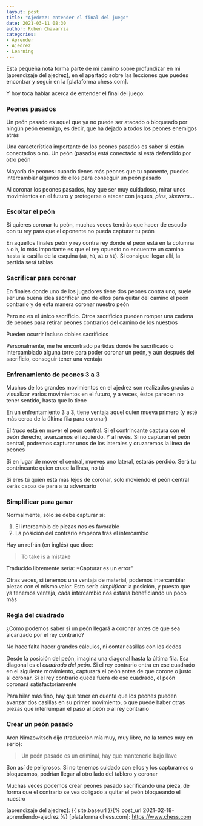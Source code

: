 ```yaml
---
layout: post
title: "Ajedrez: entender el final del juego"
date: 2021-03-11 08:30
author: Ruben Chavarria
categories: 
- Aprender
- Ajedrez
- Learning
---
```


Esta pequeña nota forma parte de mi camino sobre profundizar en mi
[aprendizaje del ajedrez], en el apartado sobre las lecciones que puedes
encontrar y seguir en la [plataforma chess.com].

Y hoy toca hablar acerca de entender el final del juego:

<!-- more -->

### Peones pasados

Un peón pasado es aquel que ya no puede ser atacado o bloqueado por ningún peón
enemigo, es decir, que ha dejado a todos los peones enemigos atrás

Una característica importante de los peones pasados es saber si están conectados
o no. Un peón (pasado) está conectado si está defendido por otro peón

Mayoría de peones: cuando tienes más peones que tu oponente, puedes intercambiar
algunos de ellos para conseguir un peón pasado

Al coronar los peones pasados, hay que ser muy cuidadoso, mirar unos movimientos
en el futuro y protegerse o atacar con jaques, *pins*, *skewers*...

### Escoltar el peón

Si quieres coronar tu peón, muchas veces tendrás que hacer de escudo con tu rey
para que el oponente no pueda capturar tu peón

En aquellos finales peón y rey contra rey donde el peón está en la columna `a` o
`h`, lo más importante es que el rey opuesto no encuentre un camino hasta la
casilla de la esquina (`a8`, `h8`, `a1` o `h1`). Si consigue llegar allí, la
partida será tablas

### Sacrificar para coronar

En finales donde uno de los jugadores tiene dos peones contra uno, suele ser una
buena idea sacrificar uno de ellos para quitar del camino el peón contrario y de
esta manera coronar nuestro peón

Pero no es el único sacrificio. Otros sacrificios pueden romper una cadena de
peones para retirar peones contrarios del camino de los nuestros

Pueden ocurrir incluso dobles sacrificios

Personalmente, me he encontrado partidas donde he sacrificado o intercambiado
alguna torre para poder coronar un peón, y aún después del sacrificio, conseguir
tener una ventaja

### Enfrenamiento de peones 3 a 3

Muchos de los grandes movimientos en el ajedrez son realizados gracias a visualizar
varios movimientos en el futuro, y a veces, éstos parecen no tener sentido,
hasta que lo tiene

En un enfrentamiento 3 a 3, tiene ventaja aquel quien mueva primero (y esté
más cerca de la última fila para coronar)

El *truco* está en mover el peón central. Si el contrincante captura con el peón
derecho, avanzamos el izquierdo. Y al revés. Si no capturan el peón central,
podremos capturar unos de los laterales y cruzaremos la línea de peones

Si en lugar de mover el central, mueves uno lateral, estarás perdido. Será tu
contrincante quien cruce la línea, no tú

Si eres tú quien está más lejos de coronar, solo moviendo el peón central serás
capaz de para a tu adversario

### Simplificar para ganar

Normalmente, sólo se debe capturar si:

1. El intercambio de piezas nos es favorable
2. La posición del contrario empeora tras el intercambio

Hay un refrán (en inglés) que dice:

> To take is a mistake

Traducido libremente sería: *Capturar es un error"

Otras veces, si tenemos una ventaja de material, podemos intercambiar piezas
con el mismo valor. Esto sería *simplificar* la posición, y puesto que ya tenemos
ventaja, cada intercambio nos estaría beneficiando un poco más

### Regla del cuadrado

¿Cómo podemos saber si un peón llegará a coronar antes de que sea alcanzado por
el rey contrario? 

No hace falta hacer grandes cálculos, ni contar casillas con los dedos

Desde la posición del peón, imagina una diagonal hasta la última fila. Esa diagonal
es el *cuadrado del peón*. Si el rey contrario entra en ese cuadrado en el 
siguiente movimiento, capturará el peón antes de que corone o justo al coronar.
Si el rey contrario queda fuera de ese cuadrado, el peón coronará satisfactoriamente

Para hilar más fino, hay que tener en cuenta que los peones pueden avanzar dos
casillas en su primer movimiento, o que puede haber otras piezas que interrumpan
el paso al peón o al rey contrario

### Crear un peón pasado

Aron Nimzowitsch dijo (traducción mía muy, muy libre, no la tomes muy en serio):

> Un peón pasado es un criminal, hay que mantenerlo bajo llave

Son así de peligrosos. Si no tenemos cuidado con ellos y los capturamos o 
bloqueamos, podrían llegar al otro lado del tablero y coronar

Muchas veces podemos crear peones pasado sacrificando una pieza, de forma que
el contrario se vea obligado a quitar el peón bloqueando el nuestro

[aprendizaje del ajedrez]: {{ site.baseurl }}{% post_url 2021-02-18-aprendiendo-ajedrez %}
[plataforma chess.com]: https://www.chess.com

